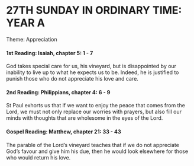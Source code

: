# 27TH SUNDAY IN ORDINARY TIME: YEAR A
Theme: Appreciation

#### 1st Reading: Isaiah, chapter 5: 1 - 7

God takes special care for us, his vineyard, but is disappointed by our inability to live up to what he expects us to be. Indeed, he is justified to punish those who do not appreciate his love and care.

#### 2nd Reading: Philippians, chapter 4: 6 - 9

St Paul exhorts us that if we want to enjoy the peace that comes from the Lord, we must not only replace our worries with prayers, but also fill our minds with thoughts that are wholesome in the eyes of the Lord.

#### Gospel Reading: Matthew, chapter 21: 33 - 43

The parable of the Lord’s vineyard teaches that if we do not appreciate God’s favour and give him his due, then he would look elsewhere for those who would return his love.
